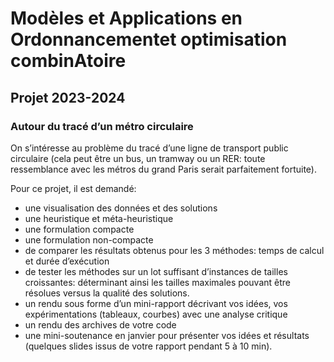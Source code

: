 # Modèles et Applications en Ordonnancementet optimisation combinAtoire
## Projet 2023-2024
### Autour du tracé d’un métro circulaire

On s’intéresse au problème du tracé d’une ligne de transport public circulaire (cela peut être un
bus, un tramway ou un RER: toute ressemblance avec les métros du grand Paris serait parfaitement
fortuite).


Pour ce projet, il est demandé:
- une visualisation des données et des solutions
- une heuristique et méta-heuristique
- une formulation compacte
- une formulation non-compacte
- de comparer les résultats obtenus pour les 3 méthodes: temps de calcul et durée d’exécution
- de tester les méthodes sur un lot suffisant d’instances de tailles croissantes: déterminant ainsi
les tailles maximales pouvant être résolues versus la qualité des solutions.
- un rendu sous forme d’un mini-rapport décrivant vos idées, vos expérimentations (tableaux,
courbes) avec une analyse critique
- un rendu des archives de votre code
- une mini-soutenance en janvier pour présenter vos idées et résultats (quelques slides issus de
votre rapport pendant 5 à 10 min).
